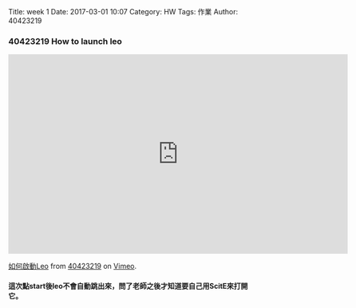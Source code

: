 Title: week 1
Date: 2017-03-01 10:07
Category: HW
Tags: 作業
Author: 40423219

<h3>
40423219 
How to launch leo
</h3>
<!-- PELICAN_END_SUMMARY -->

<iframe src="https://player.vimeo.com/video/207985383" width="680" height="400" frameborder="0" webkitallowfullscreen mozallowfullscreen allowfullscreen></iframe>
<p><a href="https://vimeo.com/207985383">如何啟動Leo</a> from <a href="https://vimeo.com/user47671379">40423219</a> on <a href="https://vimeo.com">Vimeo</a>.</p>

<h4>這次點start後leo不會自動跳出來，問了老師之後才知道要自己用ScitE來打開它。</h4>
